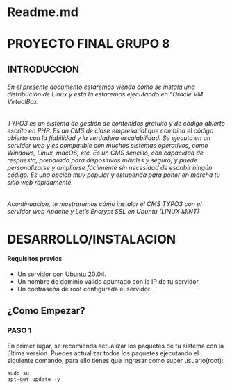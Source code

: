 # Readme.md
# PROYECTO FINAL GRUPO 8
## INTRODUCCION
###### En el presente documento estaremos viendo como se instala una distribución de Linux  y está la estaremos ejecutando en “Oracle VM VirtualBox.
###### TYPO3 es un sistema de gestión de contenidos gratuito y de código abierto escrito en PHP. Es un CMS de clase empresarial que combina el código abierto con la fiabilidad y la verdadera escalabilidad. Se ejecuta en un servidor web y es compatible con muchos sistemas operativos, como Windows, Linux, macOS, etc. Es un CMS sencillo, con capacidad de respuesta, preparado para dispositivos móviles y seguro, y puede personalizarse y ampliarse fácilmente sin necesidad de escribir ningún código. Es una opción muy popular y estupenda para poner en marcha tu sitio web rápidamente.
###### Acontinuacion, te mostraremos cómo instalar el CMS TYPO3 con el servidor web Apache y Let’s Encrypt SSL en Ubuntu (LINUX MINT)

# DESARROLLO/INSTALACION
#### **Requisitos previos**
- Un servidor con Ubuntu 20.04.
- Un nombre de dominio válido apuntado con la IP de tu servidor.
- Un contraseña de root configurada el servidor.

## ¿Como Empezar?

### PASO 1
En primer lugar, se recomienda actualizar los paquetes de tu sistema con la última versión. Puedes actualizar todos los paquetes ejecutando el siguiente comando, para ello tienes que ingresar como super usuario(root):
  
	sudo su
	apt-get update -y
